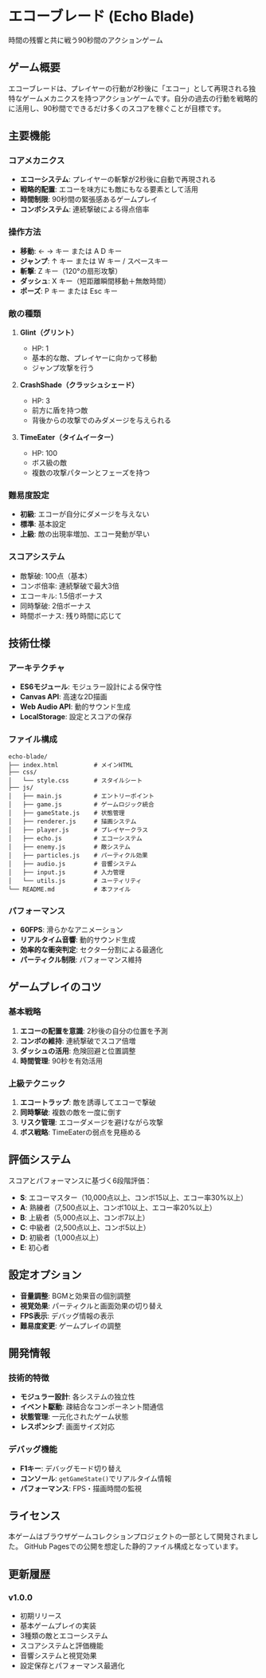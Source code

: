 # エコーブレード (Echo Blade)

時間の残響と共に戦う90秒間のアクションゲーム

## ゲーム概要

エコーブレードは、プレイヤーの行動が2秒後に「エコー」として再現される独特なゲームメカニクスを持つアクションゲームです。自分の過去の行動を戦略的に活用し、90秒間でできるだけ多くのスコアを稼ぐことが目標です。

## 主要機能

### コアメカニクス
- **エコーシステム**: プレイヤーの斬撃が2秒後に自動で再現される
- **戦略的配置**: エコーを味方にも敵にもなる要素として活用
- **時間制限**: 90秒間の緊張感あるゲームプレイ
- **コンボシステム**: 連続撃破による得点倍率

### 操作方法
- **移動**: ← → キー または A D キー
- **ジャンプ**: ↑ キー または W キー / スペースキー
- **斬撃**: Z キー（120°の扇形攻撃）
- **ダッシュ**: X キー（短距離瞬間移動＋無敵時間）
- **ポーズ**: P キー または Esc キー

### 敵の種類
1. **Glint（グリント）**
   - HP: 1
   - 基本的な敵、プレイヤーに向かって移動
   - ジャンプ攻撃を行う

2. **CrashShade（クラッシュシェード）**
   - HP: 3
   - 前方に盾を持つ敵
   - 背後からの攻撃でのみダメージを与えられる

3. **TimeEater（タイムイーター）**
   - HP: 100
   - ボス級の敵
   - 複数の攻撃パターンとフェーズを持つ

### 難易度設定
- **初級**: エコーが自分にダメージを与えない
- **標準**: 基本設定
- **上級**: 敵の出現率増加、エコー発動が早い

### スコアシステム
- 敵撃破: 100点（基本）
- コンボ倍率: 連続撃破で最大3倍
- エコーキル: 1.5倍ボーナス
- 同時撃破: 2倍ボーナス
- 時間ボーナス: 残り時間に応じて

## 技術仕様

### アーキテクチャ
- **ES6モジュール**: モジュラー設計による保守性
- **Canvas API**: 高速な2D描画
- **Web Audio API**: 動的サウンド生成
- **LocalStorage**: 設定とスコアの保存

### ファイル構成
```
echo-blade/
├── index.html          # メインHTML
├── css/
│   └── style.css       # スタイルシート
├── js/
│   ├── main.js         # エントリーポイント
│   ├── game.js         # ゲームロジック統合
│   ├── gameState.js    # 状態管理
│   ├── renderer.js     # 描画システム
│   ├── player.js       # プレイヤークラス
│   ├── echo.js         # エコーシステム
│   ├── enemy.js        # 敵システム
│   ├── particles.js    # パーティクル効果
│   ├── audio.js        # 音響システム
│   ├── input.js        # 入力管理
│   └── utils.js        # ユーティリティ
└── README.md           # 本ファイル
```

### パフォーマンス
- **60FPS**: 滑らかなアニメーション
- **リアルタイム音響**: 動的サウンド生成
- **効率的な衝突判定**: セクター分割による最適化
- **パーティクル制限**: パフォーマンス維持

## ゲームプレイのコツ

### 基本戦略
1. **エコーの配置を意識**: 2秒後の自分の位置を予測
2. **コンボの維持**: 連続撃破でスコア倍増
3. **ダッシュの活用**: 危険回避と位置調整
4. **時間管理**: 90秒を有効活用

### 上級テクニック
1. **エコートラップ**: 敵を誘導してエコーで撃破
2. **同時撃破**: 複数の敵を一度に倒す
3. **リスク管理**: エコーダメージを避けながら攻撃
4. **ボス戦略**: TimeEaterの弱点を見極める

## 評価システム

スコアとパフォーマンスに基づく6段階評価：
- **S**: エコーマスター（10,000点以上、コンボ15以上、エコー率30%以上）
- **A**: 熟練者（7,500点以上、コンボ10以上、エコー率20%以上）
- **B**: 上級者（5,000点以上、コンボ7以上）
- **C**: 中級者（2,500点以上、コンボ5以上）
- **D**: 初級者（1,000点以上）
- **E**: 初心者

## 設定オプション

- **音量調整**: BGMと効果音の個別調整
- **視覚効果**: パーティクルと画面効果の切り替え
- **FPS表示**: デバッグ情報の表示
- **難易度変更**: ゲームプレイの調整

## 開発情報

### 技術的特徴
- **モジュラー設計**: 各システムの独立性
- **イベント駆動**: 疎結合なコンポーネント間通信
- **状態管理**: 一元化されたゲーム状態
- **レスポンシブ**: 画面サイズ対応

### デバッグ機能
- **F1キー**: デバッグモード切り替え
- **コンソール**: `getGameState()`でリアルタイム情報
- **パフォーマンス**: FPS・描画時間の監視

## ライセンス

本ゲームはブラウザゲームコレクションプロジェクトの一部として開発されました。
GitHub Pagesでの公開を想定した静的ファイル構成となっています。

## 更新履歴

### v1.0.0
- 初期リリース
- 基本ゲームプレイの実装
- 3種類の敵とエコーシステム
- スコアシステムと評価機能
- 音響システムと視覚効果
- 設定保存とパフォーマンス最適化
